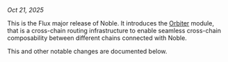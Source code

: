 *Oct 21, 2025*

This is the Flux major release of Noble. It introduces the [Orbiter](https://github.com/noble-assets/orbiter) module, that is a cross-chain routing infrastructure to enable seamless cross-chain composability between different chains connected with Noble.

This and other notable changes are documented below.
